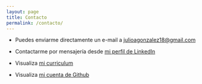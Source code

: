 ```yaml
---
layout: page
title: Contacto
permalink: /contacto/
---
```


- Puedes enviarme directamente un e-mail a [julioagonzalez18@gmail.com](mailto:julioagonzalez18@gmail.com)
  
- Contactarme por mensajería desde [mi perfil de LinkedIn](https://www.linkedin.com/in/julio-gonzalez-pe%C3%B1aloza-6b8bb1256/)

- Visualiza [mi curriculum](../assets/CV_Julio_Gonzalez_ES.pdf)

- Visualiza [mi cuenta de Github](https://github.com/GokoshiJr) 
